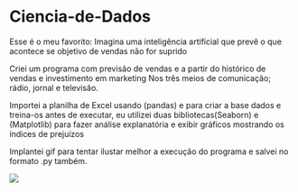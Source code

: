 # Ciencia-de-Dados
Esse é o meu favorito: Imagina uma inteligência artificial que prevê o que acontece se objetivo de vendas não for suprido 

Criei um programa com previsão de vendas e a partir do histórico de vendas e investimento em marketing Nos três meios de comunicação; rádio, jornal e televisão.

Importei a planilha de Excel usando (pandas) e para criar a base dados e treina-os antes de executar, eu utilizei duas bibliotecas(Seaborn) e (Matplotlib) para fazer análise explanatória e exibir gráficos mostrando os índices de prejuízos

Implantei gif para tentar ilustar melhor a execução do programa
e salvei no formato .py também.

![](https://github.com/Dsaamorim/Ciencia-de-Dados/blob/main/Ci%C3%AAncia%20de%20Dados.gif)
